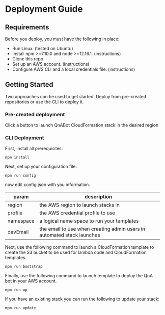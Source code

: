 # Deployment Guide

## Requirements

Before you deploy, you must have the following in place:

- Run Linux. (tested on Ubuntu)
- Install npm >=7.10.0 and node >=12.16.1. (instructions)
- Clone this repo.
- Set up an AWS account. (instructions)
- Configure AWS CLI and a local credentials file. (instructions)

## Getting Started 

Two approaches can be used to get started. Deploy from pre-created repositories or use the CLI to deploy it.

### Pre-created deployment

Click a button to launch QnABot CloudFormation stack in the desired region

### CLI Deployment

First, install all prerequisites:

```shell
npm install 
```

Next, set up your configuration file:

```shell
npm run config
```
now edit config.json with you information.

| param | description |
|-------|-------------|
|region | the AWS region to launch stacks in |
|profile| the AWS credential profile to use |
|namespace| a logical name space to run your templates |
|devEmail | the email to use when creating admin users in automated stack launches |

Next, use the following command to launch a CloudFormation template to create the S3 bucket to be used for lambda code and CloudFormation templates.

```shell
npm run bootstrap
```

Finally, use the following command to launch template to deploy the QnA bot in your AWS account.

```shell
npm run up
```

If you have an existing stack you can run the following to update your stack:

```shell
npm run update
```

